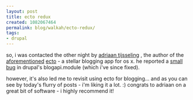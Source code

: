 ```yaml
---
layout: post
title: ecto redux
created: 1082067464
permalink: blog/walkah/ecto-redux/
tags:
- drupal
---
```

so, i was contacted the other night by <a href="http://www.kung-foo.tv/blog/">adriaan tijsseling</a> , the author of the <a href="http://walkah.net/node/view/42">aforementioned</a> <a href="http://www.kung-foo.tv/ecto/">ecto</a> - a stellar blogging app for os x. he reported a <a href="http://drupal.org/node/view/7163">small bug</a> in drupal's blogapi.module (which i've since fixed).

however, it's also led me to revisit using ecto for blogging... and as you can see by today's flurry of posts - i'm liking it a lot. :) congrats to adriaan on a great bit of software - i highly recommend it!
